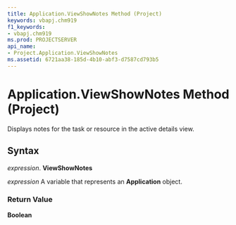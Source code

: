 ```yaml
---
title: Application.ViewShowNotes Method (Project)
keywords: vbapj.chm919
f1_keywords:
- vbapj.chm919
ms.prod: PROJECTSERVER
api_name:
- Project.Application.ViewShowNotes
ms.assetid: 6721aa38-185d-4b10-abf3-d7587cd793b5
---
```



# Application.ViewShowNotes Method (Project)

Displays notes for the task or resource in the active details view.


## Syntax

 _expression_. **ViewShowNotes**

 _expression_ A variable that represents an **Application** object.


### Return Value

 **Boolean**


